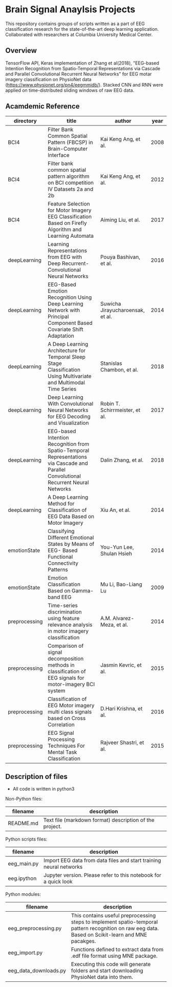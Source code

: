 
Brain Signal Anaylsis Projects
==========

This repository contains groups of scripts written as a part of EEG classification research for 
the state-of-the-art deep learning application. Collaborated with researchers at Columbia University Medical Center.

Overview
--------

TensorFlow API, Keras implementation of Zhang et al(2018), "EEG-based Intention Recognition from Spatio-Temporal Representations via Cascade and Parallel Convolutional Recurrent Neural Networks" for EEG motar imagery classification on PhysioNet data (https://www.physionet.org/pn4/eegmmidb/). Stacked CNN and RNN were applied on time-distributed sliding windows of raw EEG data.


Acamdemic Reference
------------

directory | title                                               |  author                             |        year
--------|-------------------------------------------------------|-------------------------------------|-----------------
BCI4 | Filter Bank Common Spatial Pattern (FBCSP) in Brain-Computer Interface | Kai Keng Ang, et al. | 2008
BCI4 | Filter bank common spatial pattern algorithm on BCI competition IV Datasets 2a and 2b | Kai Keng Ang, et al.               | 2012
BCI4 | Feature Selection for Motor Imagery EEG Classification Based on Firefly Algorithm and Learning Automata | Aiming Liu, et al. | 2017
deepLearning  | Learning Representations from EEG with Deep Recurrent-Convolutional Neural Networks | Pouya Bashivan, et al. | 2016
deepLearning  | EEG-Based Emotion Recognition Using Deep Learning Network with Principal Component Based Covariate Shift Adaptation | Suwicha Jirayucharoensak, et al. | 2014
deepLearning  | A Deep Learning Architecture for Temporal Sleep Stage Classification Using Multivariate and Multimodal Time Series | Stanislas Chambon, et al. | 2018
deepLearning  | Deep Learning With Convolutional Neural Networks for EEG Decoding and Visualization |Robin T. Schirrmeister, et al.   | 2017
deepLearning     | EEG-based Intention Recognition from Spatio-Temporal Representations via Cascade and Parallel Convolutional Recurrent Neural Networks | Dalin Zhang, et al. | 2018
deepLearning | A Deep Learning Method for Classification of EEG Data Based on Motor Imagery | Xiu An, et al. | 2014
emotionState | Classifying Different Emotional States by Means of EEG- Based Functional Connectivity Patterns | You-Yun Lee, Shulan Hsieh | 2014
emotionState | Emotion Classification Based on Gamma-band EEG | Mu Li, Bao-Liang Lu | 2009
preprocessing | Time-series discrimination using feature relevance analysis in motor imagery classification | A.M. Alvarez-Meza, et al. | 2014
preprocessing | Comparison of signal decomposition methods in classification of EEG signals for motor-imagery BCI system              | Jasmin Kevric, et al. | 2015
preprocessing | Classification of EEG Motor imagery multi class signals based on Cross Correlation | D.Hari Krishna, et al.                | 2016
preprocessing | EEG Signal Processing Techniques For Mental Task Classification | Rajveer Shastri, et al. | 2015



Description of files
--------------------

- All code is written in python3

Non-Python files:

filename                          |  description
----------------------------------|------------------------------------------------------------------------------------
README.md                         |  Text file (markdown format) description of the project.

Python scripts files:

filename                          |  description
----------------------------------|------------------------------------------------------------------------------------
eeg_main.py                       | Import EEG data from data files and start training neural networks
eeg.ipython                       | Jupyter version. Please refer to this notebook for a quick look

Python modules:

filename                          |  description
----------------------------------|------------------------------------------------------------------------------------
eeg_preprocessing.py              |  This contains useful preprocessing steps to implement spatio-temporal pattern recognition on raw eeg data. Based on Scikit-learn and MNE pacakges.
eeg_import.py                     |  Functions defined to extract data from .edf file format using MNE package.
eeg_data_downloads.py             |  Executing this code will generate folders and start downloading PhysioNet data into them.
